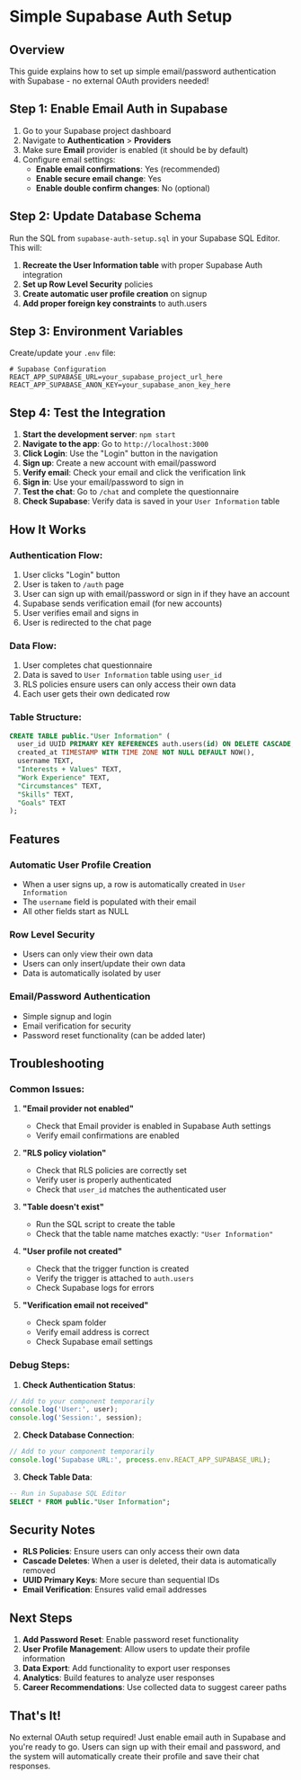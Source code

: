 # Simple Supabase Auth Setup

## Overview
This guide explains how to set up simple email/password authentication with Supabase - no external OAuth providers needed!

## Step 1: Enable Email Auth in Supabase

1. Go to your Supabase project dashboard
2. Navigate to **Authentication** > **Providers**
3. Make sure **Email** provider is enabled (it should be by default)
4. Configure email settings:
   - **Enable email confirmations**: Yes (recommended)
   - **Enable secure email change**: Yes
   - **Enable double confirm changes**: No (optional)

## Step 2: Update Database Schema

Run the SQL from `supabase-auth-setup.sql` in your Supabase SQL Editor. This will:

1. **Recreate the User Information table** with proper Supabase Auth integration
2. **Set up Row Level Security** policies
3. **Create automatic user profile creation** on signup
4. **Add proper foreign key constraints** to auth.users

## Step 3: Environment Variables

Create/update your `.env` file:

```env
# Supabase Configuration
REACT_APP_SUPABASE_URL=your_supabase_project_url_here
REACT_APP_SUPABASE_ANON_KEY=your_supabase_anon_key_here
```

## Step 4: Test the Integration

1. **Start the development server**: `npm start`
2. **Navigate to the app**: Go to `http://localhost:3000`
3. **Click Login**: Use the "Login" button in the navigation
4. **Sign up**: Create a new account with email/password
5. **Verify email**: Check your email and click the verification link
6. **Sign in**: Use your email/password to sign in
7. **Test the chat**: Go to `/chat` and complete the questionnaire
8. **Check Supabase**: Verify data is saved in your `User Information` table

## How It Works

### Authentication Flow:
1. User clicks "Login" button
2. User is taken to `/auth` page
3. User can sign up with email/password or sign in if they have an account
4. Supabase sends verification email (for new accounts)
5. User verifies email and signs in
6. User is redirected to the chat page

### Data Flow:
1. User completes chat questionnaire
2. Data is saved to `User Information` table using `user_id`
3. RLS policies ensure users can only access their own data
4. Each user gets their own dedicated row

### Table Structure:
```sql
CREATE TABLE public."User Information" (
  user_id UUID PRIMARY KEY REFERENCES auth.users(id) ON DELETE CASCADE,
  created_at TIMESTAMP WITH TIME ZONE NOT NULL DEFAULT NOW(),
  username TEXT,
  "Interests + Values" TEXT,
  "Work Experience" TEXT,
  "Circumstances" TEXT,
  "Skills" TEXT,
  "Goals" TEXT
);
```

## Features

### Automatic User Profile Creation
- When a user signs up, a row is automatically created in `User Information`
- The `username` field is populated with their email
- All other fields start as NULL

### Row Level Security
- Users can only view their own data
- Users can only insert/update their own data
- Data is automatically isolated by user

### Email/Password Authentication
- Simple signup and login
- Email verification for security
- Password reset functionality (can be added later)

## Troubleshooting

### Common Issues:

1. **"Email provider not enabled"**
   - Check that Email provider is enabled in Supabase Auth settings
   - Verify email confirmations are enabled

2. **"RLS policy violation"**
   - Check that RLS policies are correctly set
   - Verify user is properly authenticated
   - Check that `user_id` matches the authenticated user

3. **"Table doesn't exist"**
   - Run the SQL script to create the table
   - Check that the table name matches exactly: `"User Information"`

4. **"User profile not created"**
   - Check that the trigger function is created
   - Verify the trigger is attached to `auth.users`
   - Check Supabase logs for errors

5. **"Verification email not received"**
   - Check spam folder
   - Verify email address is correct
   - Check Supabase email settings

### Debug Steps:

1. **Check Authentication Status**:
```javascript
// Add to your component temporarily
console.log('User:', user);
console.log('Session:', session);
```

2. **Check Database Connection**:
```javascript
// Add to your component temporarily
console.log('Supabase URL:', process.env.REACT_APP_SUPABASE_URL);
```

3. **Check Table Data**:
```sql
-- Run in Supabase SQL Editor
SELECT * FROM public."User Information";
```

## Security Notes

- **RLS Policies**: Ensure users can only access their own data
- **Cascade Deletes**: When a user is deleted, their data is automatically removed
- **UUID Primary Keys**: More secure than sequential IDs
- **Email Verification**: Ensures valid email addresses

## Next Steps

1. **Add Password Reset**: Enable password reset functionality
2. **User Profile Management**: Allow users to update their profile information
3. **Data Export**: Add functionality to export user responses
4. **Analytics**: Build features to analyze user responses
5. **Career Recommendations**: Use collected data to suggest career paths

## That's It!

No external OAuth setup required! Just enable email auth in Supabase and you're ready to go. Users can sign up with their email and password, and the system will automatically create their profile and save their chat responses. 